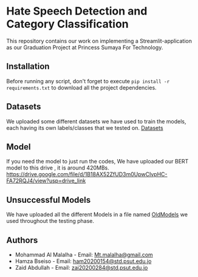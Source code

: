 
# Hate Speech Detection and Category Classification 
This repository contains our work on implementing a Streamlit-application as our Graduation Project at Princess Sumaya For Technology.





## Installation


Before running any script, don't forget to execute `pip install -r requirements.txt` to download all the project dependencies.

    
## Datasets
We uploaded some different datasets we have used to train the models, each having its own labels/classes that we tested on. [Datasets](https://github.com/Mo-Malalha/AB-Hate-Speech-GP2/tree/main/Datasets)
## Model
If you need the model to just run the codes, We have uploaded our BERT model to this drive , it is around 420MBs. 
https://drive.google.com/file/d/1B18AX52ZfUD3m0UpwCIvpHC-FA72RQJ4/view?usp=drive_link
## Unsuccessful Models

We have uploaded all the different Models in a file named [OldModels](https://github.com/Mo-Malalha/AB-Hate-Speech-GP2/tree/main/OldModels) we used throughout the testing phase.


## Authors

- Mohammad Al Malalha - Email: Mt.malalha@gmail.com
- Hamza Bseiso - Email: ham20200154@std.psut.edu.jo
- Zaid Abdullah - Email: zai20200284@std.psut.edu.jo


